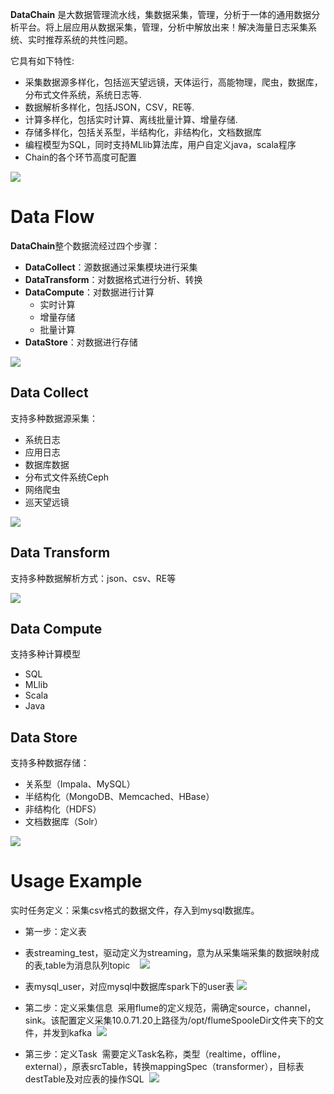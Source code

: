 **DataChain** 是大数据管理流水线，集数据采集，管理，分析于一体的通用数据分析平台。将上层应用从数据采集，管理，分析中解放出来！解决海量日志采集系统、实时推荐系统的共性问题。

它具有如下特性:

*  采集数据源多样化，包括巡天望远镜，天体运行，高能物理，爬虫，数据库，分布式文件系统，系统日志等.
*  数据解析多样化，包括JSON，CSV，RE等.
*  计算多样化，包括实时计算、离线批量计算、增量存储.
*  存储多样化，包括关系型，半结构化，非结构化，文档数据库
*  编程模型为SQL，同时支持MLlib算法库，用户自定义java，scala程序
*  Chain的各个环节高度可配置

![](https://github.com/cas-bigdatalab/DataChain/blob/master/doc/dataDesc.png)

Data Flow
=====================================
**DataChain**整个数据流经过四个步骤：
* **DataCollect**：源数据通过采集模块进行采集
* **DataTransform**：对数据格式进行分析、转换
* **DataCompute**：对数据进行计算
  * 实时计算
  * 增量存储
  * 批量计算
* **DataStore**：对数据进行存储

![](https://github.com/cas-bigdatalab/DataChain/blob/master/doc/dataFlow.png)

Data Collect
-------------------------------

支持多种数据源采集：
*  系统日志
*  应用日志
*  数据库数据
*  分布式文件系统Ceph
*  网络爬虫
*  巡天望远镜

![](https://github.com/cas-bigdatalab/DataChain/blob/master/doc/dataSource.png)

Data Transform
---------------------------------

支持多种数据解析方式：json、csv、RE等

![](https://github.com/cas-bigdatalab/DataChain/blob/master/doc/dataTransform.png)

Data Compute
---------------------------------
支持多种计算模型
* SQL
* MLlib
* Scala
* Java


Data Store
---------------------------------

支持多种数据存储：
* 关系型（Impala、MySQL）
* 半结构化（MongoDB、Memcached、HBase）
* 非结构化（HDFS）
* 文档数据库（Solr）

![](https://github.com/cas-bigdatalab/DataChain/blob/master/doc/dataStore.png)


Usage Example
=====================================
实时任务定义：采集csv格式的数据文件，存入到mysql数据库。

* 第一步：定义表

 * 表streaming_test，驱动定义为streaming，意为从采集端采集的数据映射成的表,table为消息队列topic
    ![](https://github.com/cas-bigdatalab/DataChain/blob/master/doc/streaming_table.png)
 * 表mysql_user，对应mysql中数据库spark下的user表
    ![](https://github.com/cas-bigdatalab/DataChain/blob/master/doc/mysql_table.png)
    
* 第二步：定义采集信息
  采用flume的定义规范，需确定source，channel，sink。该配置定义采集10.0.71.20上路径为/opt/flumeSpooleDir文件夹下的文件，并发到kafka
  ![](https://github.com/cas-bigdatalab/DataChain/blob/master/doc/agent.png)
  
* 第三步：定义Task
  需要定义Task名称，类型（realtime，offline，external），原表srcTable，转换mappingSpec（transformer），目标表destTable及对应表的操作SQL
  ![](https://github.com/cas-bigdatalab/DataChain/blob/master/doc/realtime_task.png)

